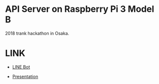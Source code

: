 # API Server on Raspberry Pi 3 Model B
2018 trank hackathon in Osaka.

# LINK

- [LINE Bot](https://github.com/Wild-Family/line-bot)

- [Presentation](https://github.com/Wild-Family/presentation)